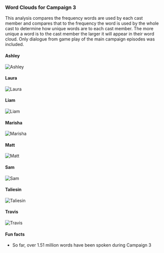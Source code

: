 
### Word Clouds for Campaign 3

This analysis compares the frequency words are used by each cast member
and compares that to the frequency the word is used by the whole cast to
determine how unique words are to each cast member. The more unique a
word is to the cast member the larger it will appear in their word
cloud. Only dialogue from game play of the main campaign episodes was
included.

#### Ashley

![Ashley](../plots/wordClouds/C3/C3ASHLEY.png)

#### Laura

![Laura](../plots/wordClouds/C3/C3LAURA.png)

#### Liam

![Liam](../plots/wordClouds/C3/C3LIAM.png)

#### Marisha

![Marisha](../plots/wordClouds/C3/C3MARISHA.png)

#### Matt

![Matt](../plots/wordClouds/C3/C3MATT.png)

#### Sam

![Sam](../plots/wordClouds/C3/C3SAM.png)

#### Taliesin

![Taliesin](../plots/wordClouds/C3/C3TALIESIN.png)

#### Travis

![Travis](../plots/wordClouds/C3/C3TRAVIS.png)

#### Fun facts

  - So far, over 1.51 million words have been spoken during Campaign 3
